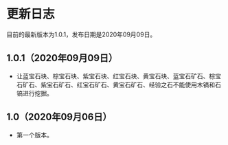 # 更新日志
目前的最新版本为1.0.1，发布日期是2020年09月09日。

## 1.0.1（2020年09月09日）
- 让蓝宝石块、棕宝石块、紫宝石块、红宝石块、黄宝石块、蓝宝石矿石、棕宝石矿石、紫宝石矿石、红宝石矿石、黄宝石矿石、经验之石不能使用木镐和石镐进行挖掘。

## 1.0（2020年09月06日）
- 第一个版本。